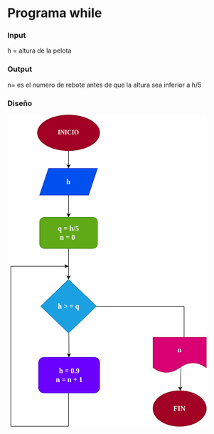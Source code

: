 #  Programa while

### Input
h = altura de la pelota

### Output
n= es el numero de rebote antes de que la altura sea inferior a h/5

### Diseño
![Diagrama de flujo](diagrama.png "diagrama de flujo")